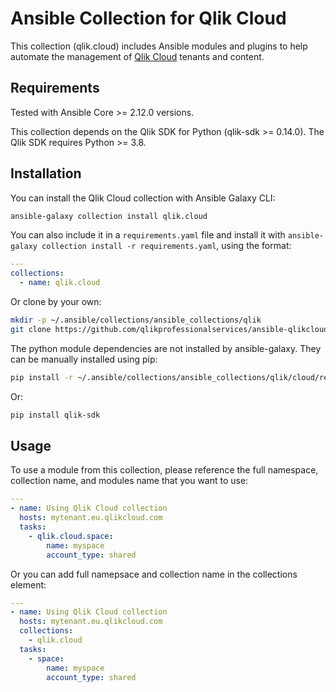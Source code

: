 # Ansible Collection for Qlik Cloud

This collection (qlik.cloud) includes Ansible modules and plugins to help automate the management of
[Qlik Cloud](https://www.qlik.com/us/products/qlik-cloud) tenants and content.

## Requirements

Tested with Ansible Core >= 2.12.0 versions.

This collection depends on the Qlik SDK for Python (qlik-sdk >= 0.14.0). The Qlik SDK requires
Python >= 3.8.

## Installation

You can install the Qlik Cloud collection with Ansible Galaxy CLI:

```sh
ansible-galaxy collection install qlik.cloud
```

You can also include it in a `requirements.yaml` file and install it with
`ansible-galaxy collection install -r requirements.yaml`, using the format:

```yaml
---
collections:
  - name: qlik.cloud
```

Or clone by your own:

```sh
mkdir -p ~/.ansible/collections/ansible_collections/qlik
git clone https://github.com/qlikprofessionalservices/ansible-qlikcloud-collections.git ~/.ansible/collections/ansible_collections/qlik/cloud
```

The python module dependencies are not installed by ansible-galaxy. They can be manually installed
using pip:

```sh
pip install -r ~/.ansible/collections/ansible_collections/qlik/cloud/requirements.txt
```

Or:

```sh
pip install qlik-sdk
```

## Usage

To use a module from this collection, please reference the full namespace, collection name, and modules name that you want to use:

```yaml
---
- name: Using Qlik Cloud collection
  hosts: mytenant.eu.qlikcloud.com
  tasks:
    - qlik.cloud.space:
        name: myspace
        account_type: shared
```

Or you can add full namepsace and collection name in the collections element:

```yaml
---
- name: Using Qlik Cloud collection
  hosts: mytenant.eu.qlikcloud.com
  collections:
    - qlik.cloud
  tasks:
    - space:
        name: myspace
        account_type: shared
```

